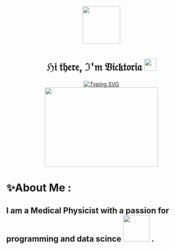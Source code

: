 <div id="header" align="center">
  <img src="https://media.giphy.com/media/v1.Y2lkPTc5MGI3NjExejhqa3N4dGx3OG11MXJsa2hzeDI4NHE3bGMxZTVyNnloZGJtMWprdCZlcD12MV9pbnRlcm5hbF9naWZfYnlfaWQmY3Q9Zw/KHh7jLrG6gIXBTnxsp/giphy.gif" width="100"/>
</div>
<h1 align="center">ℌ𝔦 𝔱𝔥𝔢𝔯𝔢, ℑ'𝔪 𝔙𝔦𝔠𝔨𝔱𝔬𝔯𝔦𝔞 
<img src="https://media.giphy.com/media/7hL4RfPDSaDNm/giphy.gif" height="32"/></h1>
<div align="center">
  <a href="https://git.io/typing-svg"><img src="https://readme-typing-svg.herokuapp.com?font=Ephesis&size=35&pause=1000&color=913DBA&random=false&width=452&height=58&lines=Computer+science+student%2C+medical+physicist+"alt="Typing SVG" /></a> 
</div>
<div align="center">
  <img src="https://media.giphy.com/media/v1.Y2lkPTc5MGI3NjExdmhpeW1oYThraTl0NmVkM2dkM29vc3ZkcG1qNzc2anR6MzFiMmQ4ciZlcD12MV9pbnRlcm5hbF9naWZfYnlfaWQmY3Q9cw/nXprdF4nO7nUqelS4H/giphy.gif" width="300" height="210"/>
</div>

# :sparkles:About Me :
## I am a Medical Physicist with a passion for programming and data scince <img src="https://media.giphy.com/media/v1.Y2lkPTc5MGI3NjExbjhkMGVhdDZsbjBidzZxamJ3dGFwbW1sNGYxZHNyczN1d2JmdjN5OSZlcD12MV9pbnRlcm5hbF9naWZfYnlfaWQmY3Q9cw/7etSUDcwQ1P5cGkFin/giphy.gif" width="70"> .
